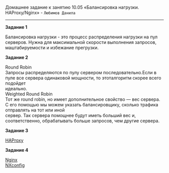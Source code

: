 Домашнее задание к занятию 10.05 «Балансировка нагрузки. HAProxy/Nginx» - `Любимов Данила`

  
---
**Задание 1**   
  
Балансировка нагрузки - это процесс распределения нагрузки на пул серверов. 
Нужна для максимальной скорости выполнения запросов, маштабируемости и избежание прегрузки. 
  
**Задание 2**  
  
Round Robin  
Запросы распределяются по пулу сервером последовательно.Если в пуле все сервера одинаковой мощности, то этоталгоритм скорее всего подойдет  
идеально.  
Weighted Round Robin  
Тот же round robin, но имеет дополнительное свойство — вес сервера. С его помощью мы можем указать балансировщику, сколько трафика отправлять   на тот или иной  
сервер. Так сервера помощнее будут иметь больший вес и, соответственно, обрабатывать больше запросов, чем другие сервера. 
  
  
**Задание 3**  
  
[HAProxy](https://github.com/Danila-Lyubimov/8-03-hw/blob/main/img/1.png)  
  
**Задание 4**   
  
[Nginx](https://github.com/Danila-Lyubimov/8-03-hw/blob/main/img/2.png)  
[NXconfig](https://github.com/Danila-Lyubimov/8-03-hw/blob/main/img/3.png)  
  

